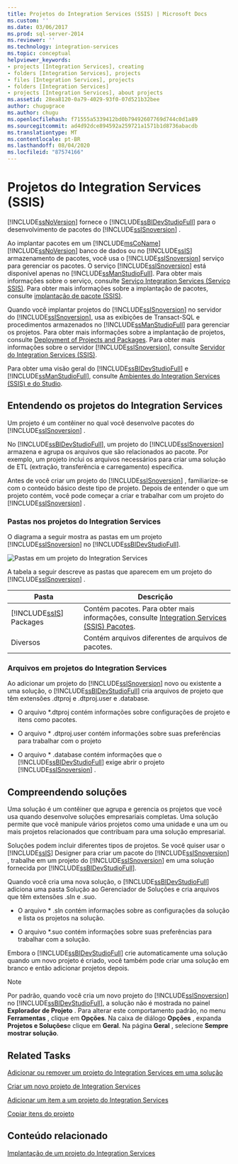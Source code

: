 ```yaml
---
title: Projetos do Integration Services (SSIS) | Microsoft Docs
ms.custom: ''
ms.date: 03/06/2017
ms.prod: sql-server-2014
ms.reviewer: ''
ms.technology: integration-services
ms.topic: conceptual
helpviewer_keywords:
- projects [Integration Services], creating
- folders [Integration Services], projects
- files [Integration Services], projects
- folders [Integration Services]
- projects [Integration Services], about projects
ms.assetid: 28ea8120-0a79-4029-93f0-07d521b32bee
author: chugugrace
ms.author: chugu
ms.openlocfilehash: f71555a5339412bd0b79492607769d744c0d1a89
ms.sourcegitcommit: ad4d92dce894592a259721a1571b1d8736abacdb
ms.translationtype: MT
ms.contentlocale: pt-BR
ms.lasthandoff: 08/04/2020
ms.locfileid: "87574166"
---
```

# <a name="integration-services-ssis-projects"></a>Projetos do Integration Services (SSIS)
  [!INCLUDE[ssNoVersion](../includes/ssnoversion-md.md)] fornece o [!INCLUDE[ssBIDevStudioFull](../includes/ssbidevstudiofull-md.md)] para o desenvolvimento de pacotes do [!INCLUDE[ssISnoversion](../includes/ssisnoversion-md.md)] .

 Ao implantar pacotes em um [!INCLUDE[msCoName](../includes/msconame-md.md)] [!INCLUDE[ssNoVersion](../includes/ssnoversion-md.md)] banco de dados ou no [!INCLUDE[ssIS](../includes/ssis-md.md)] armazenamento de pacotes, você usa o [!INCLUDE[ssISnoversion](../includes/ssisnoversion-md.md)] serviço para gerenciar os pacotes. O serviço [!INCLUDE[ssISnoversion](../includes/ssisnoversion-md.md)] está disponível apenas no [!INCLUDE[ssManStudioFull](../includes/ssmanstudiofull-md.md)]. Para obter mais informações sobre o serviço, consulte [Serviço Integration Services &#40;Serviço SSIS&#41;](service/integration-services-service-ssis-service.md). Para obter mais informações sobre a implantação de pacotes, consulte [implantação de pacote &#40;SSIS&#41;](packages/legacy-package-deployment-ssis.md).

 Quando você implantar projetos do [!INCLUDE[ssISnoversion](../includes/ssisnoversion-md.md)] no servidor do [!INCLUDE[ssISnoversion](../includes/ssisnoversion-md.md)], usa as exibições de Transact-SQL e procedimentos armazenados no [!INCLUDE[ssManStudioFull](../includes/ssmanstudiofull-md.md)] para gerenciar os projetos. Para obter mais informações sobre a implantação de projetos, consulte [Deployment of Projects and Packages](packages/deploy-integration-services-ssis-projects-and-packages.md). Para obter mais informações sobre o servidor [!INCLUDE[ssISnoversion](../includes/ssisnoversion-md.md)], consulte [Servidor do Integration Services &#40;SSIS&#41;](catalog/integration-services-ssis-server-and-catalog.md).

 Para obter uma visão geral do [!INCLUDE[ssBIDevStudioFull](../includes/ssbidevstudiofull-md.md)] e [!INCLUDE[ssManStudioFull](../includes/ssmanstudiofull-md.md)], consulte [Ambientes do Integration Services &#40;SSIS&#41; e do Studio](integration-services-ssis-development-and-management-tools.md).

## <a name="understanding-integration-services-projects"></a>Entendendo os projetos do Integration Services
 Um projeto é um contêiner no qual você desenvolve pacotes do [!INCLUDE[ssISnoversion](../includes/ssisnoversion-md.md)] .

 No [!INCLUDE[ssBIDevStudioFull](../includes/ssbidevstudiofull-md.md)], um projeto do [!INCLUDE[ssISnoversion](../includes/ssisnoversion-md.md)] armazena e agrupa os arquivos que são relacionados ao pacote. Por exemplo, um projeto inclui os arquivos necessários para criar uma solução de ETL (extração, transferência e carregamento) específica.

 Antes de você criar um projeto do [!INCLUDE[ssISnoversion](../includes/ssisnoversion-md.md)] , familiarize-se com o conteúdo básico deste tipo de projeto. Depois de entender o que um projeto contém, você pode começar a criar e trabalhar com um projeto do [!INCLUDE[ssISnoversion](../includes/ssisnoversion-md.md)] .

### <a name="folders-in-integration-services-projects"></a>Pastas nos projetos do Integration Services
 O diagrama a seguir mostra as pastas em um projeto [!INCLUDE[ssISnoversion](../includes/ssisnoversion-md.md)] no [!INCLUDE[ssBIDevStudioFull](../includes/ssbidevstudiofull-md.md)].

 ![Pastas em um projeto do Integration Services](media/solutionexplorer.gif "Pastas em um projeto do Integration Services")

 A tabela a seguir descreve as pastas que aparecem em um projeto do [!INCLUDE[ssISnoversion](../includes/ssisnoversion-md.md)] .

|Pasta|Descrição|
|------------|-----------------|
|[!INCLUDE[ssIS](../includes/ssis-md.md)] Packages|Contém pacotes. Para obter mais informações, consulte [Integration Services &#40;SSIS&#41; Pacotes](../../2014/integration-services/integration-services-ssis-packages.md).|
|Diversos|Contém arquivos diferentes de arquivos de pacotes.|

### <a name="files-in-integration-services-projects"></a>Arquivos em projetos do Integration Services
 Ao adicionar um projeto do [!INCLUDE[ssISnoversion](../includes/ssisnoversion-md.md)] novo ou existente a uma solução, o [!INCLUDE[ssBIDevStudioFull](../includes/ssbidevstudiofull-md.md)] cria arquivos de projeto que têm extensões .dtproj e .dtproj.user e .database.

-   O arquivo *.dtproj contém informações sobre configurações de projeto e itens como pacotes.

-   O arquivo * .dtproj.user contém informações sobre suas preferências para trabalhar com o projeto

-   O arquivo * .database contém informações que o [!INCLUDE[ssBIDevStudioFull](../includes/ssbidevstudiofull-md.md)] exige abrir o projeto [!INCLUDE[ssISnoversion](../includes/ssisnoversion-md.md)] .

## <a name="understanding-solutions"></a>Compreendendo soluções
 Uma solução é um contêiner que agrupa e gerencia os projetos que você usa quando desenvolve soluções empresariais completas. Uma solução permite que você manipule vários projetos como uma unidade e una um ou mais projetos relacionados que contribuam para uma solução empresarial.

 Soluções podem incluir diferentes tipos de projetos. Se você quiser usar o [!INCLUDE[ssIS](../includes/ssis-md.md)] Designer para criar um pacote do [!INCLUDE[ssISnoversion](../includes/ssisnoversion-md.md)] , trabalhe em um projeto do [!INCLUDE[ssISnoversion](../includes/ssisnoversion-md.md)] em uma solução fornecida por [!INCLUDE[ssBIDevStudioFull](../includes/ssbidevstudiofull-md.md)].

 Quando você cria uma nova solução, o [!INCLUDE[ssBIDevStudioFull](../includes/ssbidevstudiofull-md.md)] adiciona uma pasta Solução ao Gerenciador de Soluções e cria arquivos que têm extensões .sln e .suo.

-   O arquivo * .sln contém informações sobre as configurações da solução e lista os projetos na solução.

-   O arquivo *.suo contém informações sobre suas preferências para trabalhar com a solução.

 Embora o [!INCLUDE[ssBIDevStudioFull](../includes/ssbidevstudiofull-md.md)] crie automaticamente uma solução quando um novo projeto é criado, você também pode criar uma solução em branco e então adicionar projetos depois.

> [!NOTE]
>  Por padrão, quando você cria um novo projeto do [!INCLUDE[ssISnoversion](../includes/ssisnoversion-md.md)] no [!INCLUDE[ssBIDevStudioFull](../includes/ssbidevstudiofull-md.md)], a solução não é mostrada no painel **Explorador de Projeto** . Para alterar este comportamento padrão, no menu **Ferramentas** , clique em **Opções**. Na caixa de diálogo **Opções** , expanda **Projetos e Soluções**e clique em **Geral**. Na página **Geral** , selecione **Sempre mostrar solução**.

## <a name="related-tasks"></a>Related Tasks
 [Adicionar ou remover um projeto do Integration Services em uma solução](../../2014/integration-services/add-or-remove-an-integration-services-project-in-a-solution.md)

 [Criar um novo projeto de Integration Services](../../2014/integration-services/create-a-new-integration-services-project.md)

 [Adicionar um item a um projeto do Integration Services](../../2014/integration-services/add-an-item-to-an-integration-services-project.md)

 [Copiar itens do projeto](../../2014/integration-services/copy-project-items.md)

## <a name="related-content"></a>Conteúdo relacionado
 [Implantação de um projeto do Integration Services](../../2014/integration-services/development-of-an-integration-services-project.md)


